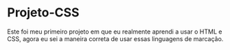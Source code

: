 # Projeto-CSS
Este foi meu primeiro projeto em que eu realmente aprendi a usar o HTML e CSS, agora eu sei a maneira correta de usar essas linguagens de marcação.
